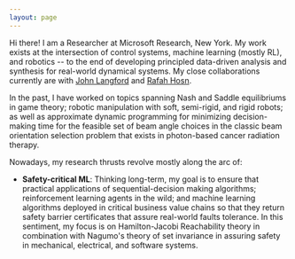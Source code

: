 ```yaml
---
layout: page
---
```


Hi there! I am a Researcher at Microsoft Research, New York. My work exists at the intersection of control systems, machine learning (mostly RL), and robotics -- to the end of developing principled data-driven analysis and synthesis for real-world dynamical systems. My close collaborations currently are with [John Langford](https://en.wikipedia.org/wiki/John_Langford_(computer_scientist)) and [Rafah Hosn](https://www.microsoft.com/en-us/research/people/raaboulh/).

In the past, I have worked on topics spanning Nash and Saddle equilibriums in game theory; robotic manipulation with soft, semi-rigid, and rigid robots; as well as approximate dynamic programming for minimizing decision-making time for the feasible set of beam angle choices in the classic beam orientation selection problem that exists in photon-based cancer radiation therapy.

Nowadays, my research thrusts revolve mostly along the arc of:

+ **Safety-critical ML**: Thinking long-term, my goal is to ensure that practical applications of sequential-decision making algorithms; reinforcement learning agents in the wild; and machine learning algorithms deployed in critical business value chains so that they return safety barrier certificates that assure real-world faults tolerance. In this sentiment, my focus is on Hamilton-Jacobi Reachability theory in combination with Nagumo's theory of set invariance in assuring safety in mechanical, electrical, and software systems.

<!-- + **Digital transformation with personalized robotics**: For medical patients, particularly in radiosurgery, there is immense room for miniaturizing the design of mechanisms which can serve as assistive robots to aid patient care. Owing to the current trend, a la, open-kinematic chain-robots lacking repeatability, manufacturers for the past forty-some years have relied on leveraging rigidity of links such that the effect of maximizing errors from shoulder out to end-effector is minimized. There is no reason why robots should be bulky and noisy in the twenty-first century. With the current advancements in the theory and applications of soft and semi-rigid robots, we should be able to build personalized robots for tasks that are cost-effective while being agile. My focus is on novel sensing and devices fabrication that improve patients' experience in treatment therapy, better user experience in interactive computing, and the scaling the bleeding edge in semi-rigid devices models and control to emerging AR/VR/MR technologies. -->
